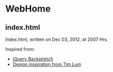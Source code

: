 WebHome
=======

index.html
----------

Index.html, written on Dec 03, 2012, at 2007 Hrs. 

Inspired from:

 - [jQuery Backstretch](https://raw.github.com/srobbin/jquery-backstretch/master/jquery.backstretch.min.js)
 - [Design inspiration from Tim Lum](http://timlum.com/)
